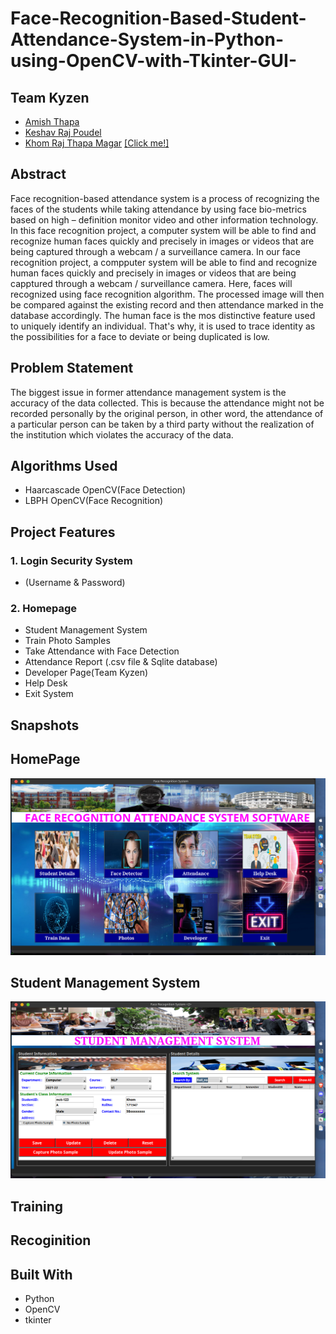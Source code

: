 # Face-Recognition-Based-Student-Attendance-System-in-Python-using-OpenCV-with-Tkinter-GUI-


## Team Kyzen
* [Amish Thapa]()
* [Keshav Raj Poudel](https://github.com/Keshav-46)
* [Khom Raj Thapa Magar](https://khomz.github.io/)
[[Click me!]](https://khomz.github.io/)

## Abstract
Face recognition-based attendance system is a process of recognizing the faces of the students while taking attendance by using face bio-metrics based on high – definition monitor video and other information technology. In this face recognition project, a computer system will be able to find and recognize human faces quickly and precisely in images or videos that are being captured through a webcam / a surveillance camera. In our face recognition project, a compputer system will be able to find and recognize human faces quickly and precisely in images or videos that are being capptured through a webcam / surveillance camera. Here, faces will recognized using face recognition algorithm. The processed image will then be compared against the existing record and then attendance marked in the database accordingly. The human face is the mos distinctive feature used to uniquely identify an individual. That's why, it is used to trace identity as the possibilities for a face to deviate or being duplicated is low.


## Problem Statement
The biggest issue in former attendance management system is the accuracy of the data collected. This is because the attendance might not be recorded personally by the original person, in other word, the attendance of a particular person can be taken by a third party without the realization of the institution which violates the accuracy of the data. 

## Algorithms Used
* Haarcascade OpenCV(Face Detection)
* LBPH OpenCV(Face Recognition)


## Project Features
### 1. Login Security System
* (Username & Password)
### 2. Homepage
* Student Management System
* Train Photo Samples
* Take Attendance with Face Detection
* Attendance Report (.csv file & Sqlite database)
* Developer Page(Team Kyzen)
* Help Desk
* Exit System


## Snapshots

## HomePage
![Home](Images/konsoleSNAP/Homepage_khom.png)

## Student Management System
![Student DBMS](Images/konsoleSNAP/student-DBMS.png)

## Training


## Recoginition


## Built With
* Python
* OpenCV
* tkinter

